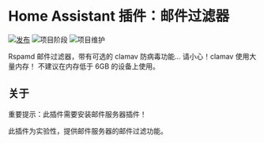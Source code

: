 # Home Assistant 插件：邮件过滤器

[![发布][release-shield]][release] ![项目阶段][project-stage-shield] ![项目维护][maintenance-shield]

Rspamd 邮件过滤器，带有可选的 clamav 防病毒功能...
请小心！clamav 使用大量内存！
不建议在内存低于 6GB 的设备上使用。

## 关于

重要提示：此插件需要安装邮件服务器插件！

此插件为实验性，提供邮件服务器的邮件过滤功能。

[maintenance-shield]: https://img.shields.io/maintenance/yes/2024.svg
[project-stage-shield]: https://img.shields.io/badge/project%20stage-experimental-yellow.svg
[release-shield]: https://img.shields.io/badge/version-v4.0.2-blue.svg
[release]: https://github.com/erik73/addon-mailfilter/tree/v4.0.2